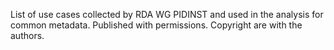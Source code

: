 List of use cases collected by RDA WG PIDINST and used in the analysis for common metadata. Published with permissions. Copyright are with the authors.
